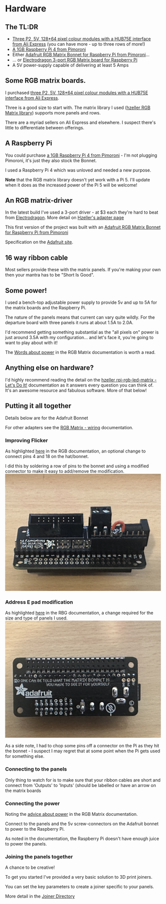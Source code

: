 # Hardware
## The TL:DR
* [Three P2, 5V, 128*64 pixel colour modules with a HUB75E interface from Ali Express](https://www.aliexpress.com/item/32913063042.html) (you can have more - up to three rows of more!)
* [A 1GB Raspberry Pi 4 from Pimoroni](https://shop.pimoroni.com/products/raspberry-pi-4?variant=31856486416467)
* Either [Adafruit RGB Matrix Bonnet for Raspberry Pi from Pimoroni](https://shop.pimoroni.com/products/adafruit-rgb-matrix-bonnet-for-raspberry-pi?variant=2257849155594)...
* ... or [Electrodragon 3-port RGB Matrix board for Raspberry Pi](https://www.electrodragon.com/product/rgb-matrix-panel-drive-board-raspberry-pi)
* A 5V power-supply capable of delivering at least 5 Amps

## Some RGB matrix boards.
I purchased [three P2, 5V, 128*64 pixel colour modules with a HUB75E interface from Ali Express](https://www.aliexpress.com/item/32913063042.html).

Three is a good size to start with. The matrix library I used ([hzeller RGB Matrix library](https://github.com/hzeller/rpi-rgb-led-matrix)) supports more panels and rows.

There are a myriad sellers on Ali Express and elsewhere. I suspect there's little to differentiate between offerings.

## A Raspberry Pi
You could purchase [a 1GB Raspberry Pi 4 from Pimoroni](https://shop.pimoroni.com/products/raspberry-pi-4?variant=31856486416467) - I'm not plugging Pimoroni, it's just they also stock the Bonnet.

I used a Raspberry Pi 4 which was unloved and needed a new purpose. 

**Note** that the RGB matrix library doesn't yet work with a Pi 5. I'll update when it does as the increased power of the Pi 5 will be welcome!

## An RGB matrix-driver 
In the latest build I've used a 3-port driver - at $3 each they're hard to beat from [Electrodragon](https://www.electrodragon.com/product/rgb-matrix-panel-drive-board-raspberry-pi).
More detail on [Hzeller's adapter page](https://github.com/hzeller/rpi-rgb-led-matrix/tree/master/adapter)

This first version of the project was built with an [Adafruit RGB Matrix Bonnet for Raspberry Pi from Pimoroni](https://shop.pimoroni.com/products/adafruit-rgb-matrix-bonnet-for-raspberry-pi?variant=2257849155594)

Specification on the [Adafruit site](https://learn.adafruit.com/adafruit-rgb-matrix-bonnet-for-raspberry-pi).   

## 16 way ribbon cable
Most sellers provide these with the matrix panels. If you're making your own then your mantra has to be "Short Is Good".

## Some power!
I used a bench-top adjustable power supply to provide 5v and up to 5A for the matrix boards and the Raspberry Pi.

The nature of the panels means that current can vary quite wildly.  For the departure board with three panels it runs at about 1.5A to 2.0A.

I'd recommend getting something substantial as the "all pixels on" power is just around 3.5A with my configuration... and let's face it, you're going to want to play about with it!

The [Words about power](https://github.com/hzeller/rpi-rgb-led-matrix/blob/master/wiring.md#a-word-about-power) in the RGB Matrix documentation is worth a read.

## Anything else on hardware?
I'd highly recommend reading the detail on the [hzeller rpi-rgb-led-matrix - Let's Do It!](https://github.com/hzeller/rpi-rgb-led-matrix?tab=readme-ov-file#lets-do-it) documentation as it answers every question you can think of.
It's an awesome resource and fabulous software. More of that below!

## Putting it all together
Details below are for the Adafruit Bonnet

For other adapters see the [RGB Matrix - wiring](https://github.com/hzeller/rpi-rgb-led-matrix/blob/master/wiring.md) documentation.

### Improving Flicker ###
As highlighted [here](https://github.com/hzeller/rpi-rgb-led-matrix?tab=readme-ov-file#improving-flicker) in the RGB documentation, an optional change to connect pins 4 and 18 on the hat/bonnet.

I did this by soldering a row of pins to the bonnet and using a modified connector to make it easy to add/remove the modification.
![Picture of pins and connector](https://github.com/jonmorrissmith/RGB_Matrix_Train_Departure_Board/blob/main/Images/Bonnet_Jumpers.jpg)

### Address E pad modification ###
As highlighted [here](https://github.com/hzeller/rpi-rgb-led-matrix?tab=readme-ov-file#new-adafruit-rgb-matrix-hat-with-address-e-pads) in the RBG documentation, a change required for the size and type of panels I used.
![Picture of soldere blob connecting the two pads](https://github.com/jonmorrissmith/RGB_Matrix_Train_Departure_Board/blob/main/Images/Bonnet_Soldering.jpg)

As a side note, I had to chop some pins off a connector on the Pi as they hit the bonnet - I suspect I may regret that at some point when the Pi gets used for something else.

### Connecting to the panels ###

Only thing to watch for is to make sure that your ribbon cables are short and connect from 'Outputs' to 'Inputs' (should be labelled or have an arrow on the matrix boards

### Connecting the power ###

Noting the [advice about power](https://github.com/hzeller/rpi-rgb-led-matrix/blob/master/wiring.md#a-word-about-power) in the RGB Matrix documentation.

Connect to the panels and the 5v screw-connectors on the Adafruit bonnet to power to the Raspberry Pi.

As noted in the documentation, the Raspberry Pi doesn't have enough juice to power the panels.

### Joining the panels together ###

A chance to be creative!  

To get you started I've provided a very basic solution to 3D print joiners.

You can set the key parameters to create a joiner specific to your panels.

More detail in the [Joiner Directory](https://github.com/jonmorrissmith/RGB_Matrix_Train_Departure_Board/blob/main/Joiner/Readme.md)
